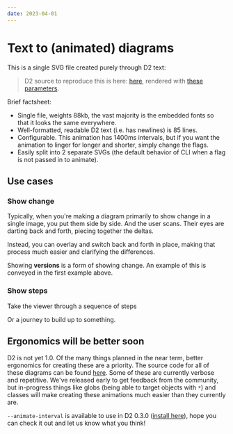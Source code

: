 ```yaml
---
date: 2023-04-01
---
```


# Text to (animated) diagrams

This is a single SVG file created purely through D2 text:

<div className="embedSVG" dangerouslySetInnerHTML={{__html: require('@site/static/img/generated/animated.svg2')}}></div>

> D2 source to reproduce this is here: [here](https://github.com/terrastruct/d2-docs/blob/master/static/bespoke-d2/animated.d2), rendered with [these parameters](https://github.com/terrastruct/d2-docs/blob/master/ci/render.sh#L12).


Brief factsheet:
- Single file, weights 88kb, the vast majority is the embedded fonts so that it looks the
  same everywhere.
- Well-formatted, readable D2 text (i.e. has newlines) is 85 lines.
- Configurable. This animation has 1400ms intervals, but if you want the animation to
  linger for longer and shorter, simply change the flags.
- Easily split into 2 separate SVGs (the default behavior of CLI when a flag is not passed
  in to animate).

<!-- truncate -->

## Use cases

### Show change

Typically, when you're making a diagram primarily to show change in a single image, you
put them side by side. And the user scans. Their eyes are darting back and forth, piecing
together the deltas.

Instead, you can overlay and switch back and forth in place, making that process much
easier and clarifying the differences.

<div className="embedSVG" dangerouslySetInnerHTML={{__html: require('@site/static/img/generated/tax.svg2')}}></div>

Showing **versions** is a form of showing change. An example of this is conveyed in the
first example above.

### Show steps

Take the viewer through a sequence of steps

<div className="embedSVG" dangerouslySetInnerHTML={{__html: require('@site/static/img/generated/johnwick.svg2')}}></div>

Or a journey to build up to something.

<div className="embedSVG" dangerouslySetInnerHTML={{__html: require('@site/static/img/generated/pizza.svg2')}}></div>

## Ergonomics will be better soon

D2 is not yet 1.0. Of the many things planned in the near term, better ergonomics for
creating these are a priority. The source code for all of these diagrams can be found
[here](https://github.com/terrastruct/d2-docs/tree/master/static/bespoke-d2). Some of
these are currently verbose and repetitive. We've released early to get feedback from the
community, but in-progress things like globs (being able to target objects with `*`) and
classes will make creating these animations much easier than they currently are.

`--animate-interval` is available to use in D2 0.3.0 ([install
here](https://github.com/terrastruct/d2#install)), hope you can check it out and let us
know what you think!
